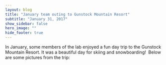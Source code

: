 ```yaml
---
layout: blog
title: "January team outing to Gunstock Mountain Resort"
subtitle: "January 31, 2017"
show_sidebar: false
hero_image: ""
hide_footer: true
---
```


In January, some members of the lab enjoyed a fun day trip to the Gunstock Mountain Resort. It was a beautiful day for skiing and snowboarding!  Below are some pictures from the trip:

